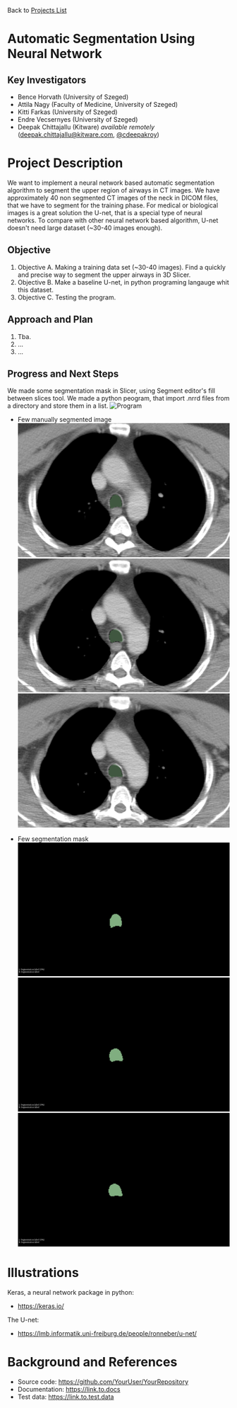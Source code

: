Back to [Projects List](../../README.md#ProjectsList)

# Automatic Segmentation Using Neural Network

## Key Investigators

- Bence Horvath (University of Szeged)
- Attila Nagy (Faculty of Medicine, University of Szeged)
- Kitti Farkas (University of Szeged)
- Endre Vecsernyes (University of Szeged)
- Deepak Chittajallu (Kitware) *available remotely* (deepak.chittajallu@kitware.com, [@cdeepakroy](https://github.com/cdeepakroy))


# Project Description

<!-- Add a short paragraph describing the project. -->
We want to implement a neural network based automatic segmentation algorithm to segment the upper region of airways in CT images. We have approximately 40 non segmented CT images of the neck in DICOM files, that we have to segment for the training phase. For medical or biological images is  a great solution the U-net, that is a special type of neural networks. To compare with other neural network based algorithm, U-net doesn't need large dataset (~30-40 images enough).

## Objective

1. Objective A. Making a training data set (~30-40 images). Find a quickly and precise way to segment the upper airways in 3D Slicer.
1. Objective B. Make a baseline U-net, in python programing langauge whit this dataset.
1. Objective C. Testing the program.

## Approach and Plan

1. Tba.
1. ...
1. ...

## Progress and Next Steps

<!--Describe progress and next steps in a few bullet points as you are making progress.-->
We made some segmentation mask in Slicer, using Segment editor's fill between slices tool. We made a python peogram, that import .nrrd files from a directory and store them in a list. ![Program](Program.ipynb)
- Few manually segmented image
![alt-text-1](image_00008.png) ![alt-text-2](image_00009.png) ![alt-text-2](image_00010.png)

- Few segmentation mask
![](seg_00008.png) ![](seg_00009.png) ![](seg_00010.png)
# Illustrations
 Keras, a neural network package in python:
- https://keras.io/ 

The U-net:
- https://lmb.informatik.uni-freiburg.de/people/ronneber/u-net/ 
<!--Add pictures and links to videos that demonstrate what has been accomplished.-->

<!--![Description of picture](Example2.jpg)-->

<!--![Some more images](Example2.jpg)-->

# Background and References

<!--Use this space for information that may help people better understand your project, like links to papers, source code, or data.-->

- Source code: https://github.com/YourUser/YourRepository
- Documentation: https://link.to.docs
- Test data: https://link.to.test.data

